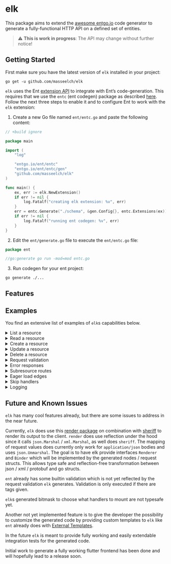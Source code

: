 # elk

This package aims to extend the [awesome entgo.io](https://github.com/ent/ent) code generator to generate a
fully-functional HTTP API on a defined set of entities.

> :warning: **This is work in progress**: The API may change without further notice!

## Getting Started

First make sure you have the latest version of `elk` installed in your project:

```shell
go get -u github.com/masseelch/elk
```

`elk` uses the
Ent [extension API](https://github.com/ent/ent/blob/a19a89a141cf1a5e1b38c93d7898f218a1f86c94/entc/entc.go#L197) to
integrate with Ent’s code-generation. This requires that we use the `entc` (ent codegen) package as
described [here](https://entgo.io/docs/code-gen#use-entc-as-a-package). Follow the next three steps to enable it and to
configure Ent to work with the `elk` extension:

1. Create a new Go file named `ent/entc.go` and paste the following content:

```go
// +build ignore

package main

import (
	"log"

	"entgo.io/ent/entc"
	"entgo.io/ent/entc/gen"
	"github.com/masseelch/elk"
)

func main() {
	ex, err := elk.NewExtension()
	if err != nil {
		log.Fatalf("creating elk extension: %v", err)
	}
	err = entc.Generate("./schema", &gen.Config{}, entc.Extensions(ex))
	if err != nil {
		log.Fatalf("running ent codegen: %v", err)
	}
}

```

2. Edit the `ent/generate.go` file to execute the `ent/entc.go` file:

```go
package ent

//go:generate go run -mod=mod entc.go

```

3. Run codegen for your ent project:

```shell
go generate ./...
```

## Features



## Examples

You find an extensive list of examples of `elk`s capabilities below.

<details>
<summary>List a resource</summary>

`elk` provides endpoints to list a resource. Pagination is already set up.

```shell
curl 'localhost:8080/pets?itemsPerPage=2&page=2'
```

```json
[
  {
    "id": 3,
    "name": "Coco",
    "edges": {}
  }
]
```

</details>

<details>
<summary>Read a resource</summary>

To get detailed information about a resource set a path parameter.

```shell
curl 'localhost:8080/pets/3
```

```json
  {
  "id": 3,
  "name": "Coco",
  "edges": {}
}
```

</details>

<details>
<summary>Create a resource</summary>

To create a new resource send an POST request with `application/json` encoded body.

```shell
curl -X 'POST' -H 'Content-Type: application/json' -d '{"name":"Bob","owner":2}' 'localhost:8080/pets'
```

```json
{
  "id": 4,
  "name": "Bob",
  "edges": {}
}
```

</details>

<details>
<summary>Update a resource</summary>

To update a resources property send an PATCH request with `application/json` encoded body.

```shell
curl -X 'PATCH' -H 'Content-Type: application/json' -d '{"name":"Bobs Changed Name"}' 'localhost:8080/pets/4'
```

```json
{
  "id": 4,
  "name": "Bobs Changed Name",
  "edges": {}
}
```

</details>

<details>
<summary>Delete a resource</summary>

The handlers return a 204 response.

```shell
curl -X 'DELETE' 'localhost:8080/pets/4'
```

</details>

<details>
<summary>Request validation</summary>

`elk` can validate data sent in POST or PATCH requests. Use the `elk.Annotation` to set validation rules on fields. Head
over to [go-playgrounds validator](https://github.com/go-playground/validator) to see what validation rules exist.

```
// ent/schema/user.go

// Fields of the User.
func (User) Fields() []ent.Field {
	return []ent.Field{
		field.Int("age"),
		field.String("name").
			Annotations(elk.Annotation{
				// No numbers allowed in name and it has to be at least 3 chars long.
				CreateValidation: "alpha,min=3",
				UpdateValidation: "alpha,min=3",
		}),
	}
}
```

```shell
curl -X 'POST' -H 'Content-Type: application/json' -d '{"name":"A"}' 'localhost:8080/users'
```

```json
{
  "code": 400,
  "status": "Bad Request",
  "errors": {
    "name": "This value failed validation on 'min:3'."
  }
}
```

</details>

<details>
<summary>Error responses</summary>

You get meaningful error responses.

```shell
curl -X 'POST' -H 'Content-Type: application/json' -d 'foo bar wtf' 'localhost:8080/pets'
```

```json
{
  "code": 400,
  "status": "Bad Request",
  "errors": "invalid json string"
}
```

</details>

<details>
<summary>Subresource routes</summary>

`elk` provides endpoints to fetch a resources edges.

```shell
curl 'localhost:8080/users/2/pets'
```

```json
[
  {
    "id": 1,
    "name": "Pedro",
    "edges": {}
  },
  {
    "id": 2,
    "name": "Xabi",
    "edges": {}
  },
  {
    "id": 4,
    "name": "Bob",
    "edges": {}
  }
]
```

</details>

<details>
<summary>Eager load edges</summary>

You can tell `elk` to eager load edges on specific routes by the use of serialization groups. Use `elk.SchemaAnnotation`
to define what groups to load on what endpoint and `elk.Annotation` on fields and edges to tell the serializer what
fields and edges are included in which group. `elk` takes care of eager loading the correct nodes.

```go
// ent/schema/pet.go

package schema

import (
	"entgo.io/ent"
	"entgo.io/ent/schema"
	"entgo.io/ent/schema/edge"
	"entgo.io/ent/schema/field"
	"github.com/masseelch/elk"
)

// Pet holds the schema definition for the Pet entity.
type Pet struct {
	ent.Schema
}

// Fields of the Pet.
func (Pet) Fields() []ent.Field {
	return []ent.Field{
		field.String("name").
			Annotations(elk.Annotation{
				// Include the name on the "pet:list" group.
				Groups: []string{"pet:list"},
			}),
	}
}

// Edges of the Pet.
func (Pet) Edges() []ent.Edge {
	return []ent.Edge{
		edge.To("friends", Pet.Type),
		edge.From("owner", User.Type).
			Ref("pets").
			Unique().
			Annotations(elk.Annotation{
				// Include the owner on the "pet:list" group.
				Groups: []string{"pet:list"},
			}),
	}
}

// Annotations of the Pet.
func (Pet) Annotations() []schema.Annotation {
	return []schema.Annotation{
		elk.SchemaAnnotation{
			// Tell elk to use the "pet:list" group on list routes.
			ListGroups: []string{"pet:list"},
		},
	}
}
```

```shell
curl 'localhost:8080/pets'
```

```json
[
  {
    "id": 1,
    "name": "Pedro",
    "edges": {
      "owner": {
        "id": 2,
        "age": 30,
        "name": "Ariel",
        "edges": {}
      }
    }
  },
  {
    "id": 2,
    "name": "Xabi",
    "edges": {
      "owner": {
        "id": 2,
        "age": 30,
        "name": "Ariel",
        "edges": {}
      }
    }
  },
  {
    "id": 3,
    "name": "Coco",
    "edges": {
      "owner": {
        "id": 3,
        "age": 37,
        "name": "Alex",
        "edges": {}
      }
    }
  }
]
```

</details>

<details>
<summary>Skip handlers</summary>

`elk` does always generate all handlers. You can declare what routes to mount.

```go
elk.NewPetHandler(c, l, v).Mount(r, elk.PetCreate | elk.PetList | elk.PetRead)
```

The compiler will not include the unused handlers since they are never called.

</details>

<details>
<summary>Logging</summary>

`elk` does leveled logging with [zap](https://github.com/uber-go/zap). See the example output below.

```shell
2021-07-22T07:22:25.436+0200    INFO    http/create.go:167      pet rendered    {"handler": "PetHandler", "method": "Create", "id": 4}
2021-07-22T07:22:25.450+0200    INFO    http/create.go:198      validation failed       {"handler": "UserHandler", "method": "Create", "error": "Key: 'UserCreateRequest.name' Error:Field validation for 'name' failed on the 'min' tag"}
2021-07-22T07:22:25.463+0200    INFO    http/update.go:239      validation failed       {"handler": "UserHandler", "method": "Update", "error": "Key: 'UserUpdateRequest.name' Error:Field validation for 'name' failed on the 'min' tag"}
2021-07-22T07:22:25.489+0200    INFO    http/create.go:254      user rendered   {"handler": "UserHandler", "method": "Create", "id": 4}
2021-07-22T07:22:25.508+0200    INFO    http/read.go:150        user rendered   {"handler": "UserHandler", "method": "Read", "id": 2}
```

</details>

## Future and Known Issues

`elk` has many cool features already, but there are some issues to address in the near future.

Currently, `elk` does use this [render package](github.com/masseelch/render) on combination with
[sheriff](github.com/liip/sheriff) to render its output to the client.
`render` does use reflection under the hood since it calls `json.Marshal` / `xml.Marshal`, as well does `sheriff`. The
mapping of request values does currently only work for `application/json` bodies and uses `json.Unmarshal`. The goal is
to have elk provide interfaces
`Renderer` and `Binder` which will be implemented by the generated nodes / request structs. This allows type safe and
reflection-free transformation between json / xml / protobuf and go structs.

`ent` already has some builtin validation which is not yet reflected by the request validation `elk` generates.
Validation is only executed if there are tags given.

`elk`s generated bitmask to choose what handlers to mount are not typesafe yet.

Another not yet implemented feature is to give the developer the possibility to customize the generated code by
providing custom templates to `elk` like `ent` already does with
[External Templates](https://entgo.io/docs/templates).

In the future `elk` is meant to provide fully working and easily extendable integration tests for the generated code.

Initial work to generate a fully working flutter frontend has been done and will hopefully lead to a release soon.
